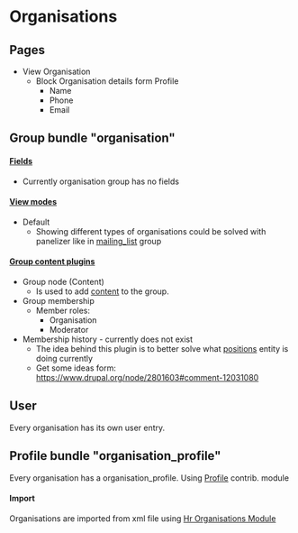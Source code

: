 # Organisations

## Pages
- View Organisation
  - Block Organisation details form Profile
    - Name
    - Phone
    - Email

## Group bundle "organisation"

#### **[Fields](http://local.dv.com/admin/group/types/manage/organisation/fields)**
- Currently organisation group has no fields

#### **[View modes](http://local.dv.com/admin/group/types/manage/organisation/display)**
- Default
  - Showing different types of organisations could be solved with panelizer like in [mailing_list](mailing_list.md) group

#### **[Group content plugins](http://local.dv.com/admin/group/types/manage/mailing_list/content)**
- Group node (Content) 
  - Is used to add [content](content.md) to the group.
- Group membership
  - Member roles:
    - Organisation
    - Moderator
- Membership history - currently does not exist
  - The idea behind this plugin is to better solve what [positions](positions.md) entity is doing currently
  - Get some ideas form: https://www.drupal.org/node/2801603#comment-12031080

## User

Every organisation has its own user entry.

## Profile bundle "organisation_profile"

Every organisation has a organisation_profile. Using [Profile](https://www.drupal.org/project/profile) contrib. module

#### Import

Organisations are imported from xml file using [Hr Organisations Module](../../../modules/migrations/hr_organisation_migrate/hr_organisation_migrate.info.yml)

